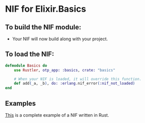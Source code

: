 # NIF for Elixir.Basics

## To build the NIF module:

- Your NIF will now build along with your project.

## To load the NIF:

```elixir
defmodule Basics do
    use Rustler, otp_app: :basics, crate: "basics"

    # When your NIF is loaded, it will override this function.
    def add(_a, _b), do: :erlang.nif_error(:nif_not_loaded)
end
```

## Examples

[This](https://github.com/hansihe/NifIo) is a complete example of a NIF written in Rust.
